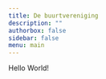 ```yaml
---
title: De buurtvereniging
description: ""
authorbox: false
sidebar: false
menu: main
---
```


Hello World!